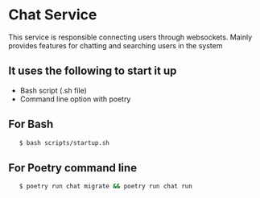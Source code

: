 # Chat Service

This service is responsible connecting users through websockets.
Mainly provides features for chatting
and searching users in the system

## It uses the following to start it up

- Bash script (.sh file)
- Command line option with poetry

## For Bash

```bash
   $ bash scripts/startup.sh
```

## For Poetry command line

```bash
   $ poetry run chat migrate && poetry run chat run
```
